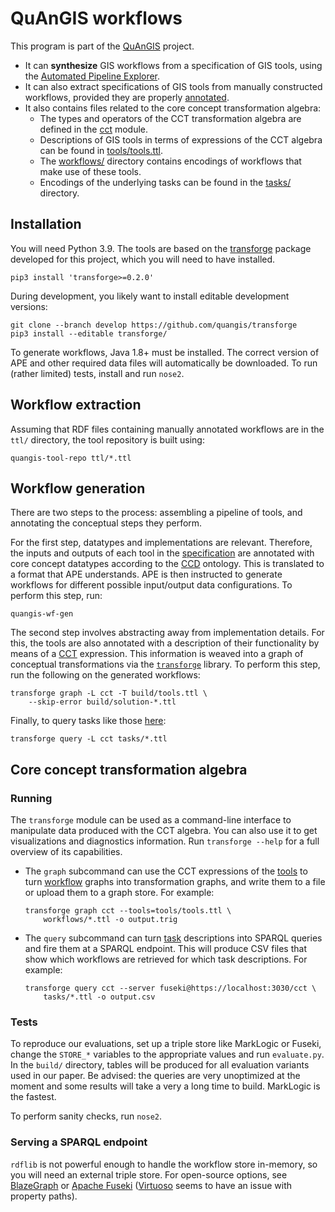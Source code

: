 # QuAnGIS workflows

This program is part of the [QuAnGIS][quangis] project.

-   It can **synthesize** GIS workflows from a specification of GIS 
    tools, using the [Automated Pipeline Explorer][ape].
-   It can also extract specifications of GIS tools from manually 
    constructed workflows, provided they are properly 
    [annotated][annot].
-   It also contains files related to the core concept transformation 
    algebra:
    -   The types and operators of the CCT transformation algebra are 
        defined in the [cct](cct/language.py) module.
    -   Descriptions of GIS tools in terms of expressions of the CCT algebra 
        can be found in [tools/tools.ttl](tools/tools.ttl).
    -   The [workflows/](workflows/) directory contains encodings of 
        workflows that make use of these tools.
    -   Encodings of the underlying tasks can be found in the 
        [tasks/](tasks/) directory.


## Installation

You will need Python 3.9. The tools are based on the 
[transforge](https://github.com/quangis/transforge) package developed 
for this project, which you will need to have installed.

    pip3 install 'transforge>=0.2.0'

During development, you likely want to install editable development 
versions:

    git clone --branch develop https://github.com/quangis/transforge
    pip3 install --editable transforge/

To generate workflows, Java 1.8+ must be installed. The correct version 
of APE and other required data files will automatically be downloaded. 
To run (rather limited) tests, install and run `nose2`.


## Workflow extraction

Assuming that RDF files containing manually annotated workflows are in 
the `ttl/` directory, the tool repository is built using:

    quangis-tool-repo ttl/*.ttl


## Workflow generation

There are two steps to the process: assembling a pipeline of tools, and 
annotating the conceptual steps they perform.

For the first step, datatypes and implementations are relevant. 
Therefore, the inputs and outputs of each tool in the 
[specification][tools] are annotated with core concept datatypes 
according to the [CCD][ccd] ontology. This is translated to a format 
that APE understands. APE is then instructed to generate workflows for 
different possible input/output data configurations. To perform this 
step, run:

    quangis-wf-gen

The second step involves abstracting away from implementation details. 
For this, the tools are also annotated with a description of their 
functionality by means of a [CCT][cct] expression. This information is 
weaved into a graph of conceptual transformations via the 
[`transforge`][tf] library. To perform this step, run the following on 
the generated workflows:

    transforge graph -L cct -T build/tools.ttl \
        --skip-error build/solution-*.ttl

Finally, to query tasks like those 
[here](https://github.com/quangis/cct/tree/master/tasks):

    transforge query -L cct tasks/*.ttl


## Core concept transformation algebra

### Running

The `transforge` module can be used as a command-line interface to 
manipulate data produced with the CCT algebra. You can also use it to 
get visualizations and diagnostics information. Run `transforge --help` 
for a full overview of its capabilities.

-   The `graph` subcommand can use the CCT expressions of the 
    [tools](tools/tools.ttl) to turn [workflow](workflows/) graphs into 
    transformation graphs, and write them to a file or upload them to a 
    graph store. For example:
    ```
    transforge graph cct --tools=tools/tools.ttl \
        workflows/*.ttl -o output.trig
    ```

-   The `query` subcommand can turn [task](tasks/) descriptions into 
    SPARQL queries and fire them at a SPARQL endpoint. This will produce 
    CSV files that show which workflows are retrieved for which task 
    descriptions. For example:
    ```
    transforge query cct --server fuseki@https://localhost:3030/cct \
        tasks/*.ttl -o output.csv
    ```


### Tests

To reproduce our evaluations, set up a triple store like MarkLogic or Fuseki, 
change the `STORE_*` variables to the appropriate values and run `evaluate.py`. 
In the `build/` directory, tables will be produced for all evaluation variants 
used in our paper. Be advised: the queries are very unoptimized at the moment 
and some results will take a very a long time to build. MarkLogic is the 
fastest.

To perform sanity checks, run `nose2`.



### Serving a SPARQL endpoint

`rdflib` is not powerful enough to handle the workflow store in-memory, 
so you will need an external triple store. For open-source options, see 
[BlazeGraph](https://blazegraph.com/) or [Apache 
Fuseki](https://jena.apache.org/) 
([Virtuoso](https://virtuoso.openlinksw.com/) seems to have an issue 
with property paths).

[annot]: https://github.com/quangis/QuAnGIS_workflow_annotation
[quangis]: https://questionbasedanalysis.com/
[ccd]: http://geographicknowledge.de/vocab/CoreConceptData.rdf
[jpype]: https://jpype.readthedocs.io/
[ape]: https://github.com/sanctuuary/APE
[aped]: https://ape-framework.readthedocs.io/
[cct]: https://github.com/quangis/cct
[tf]: https://github.com/quangis/transforge
[tools]: https://raw.githubusercontent.com/quangis/cct/master/tools/tools.ttl
[tools2]: https://github.com/simonscheider/QuAnGIS/tree/master/ToolRepository/ToolDescription.ttl




